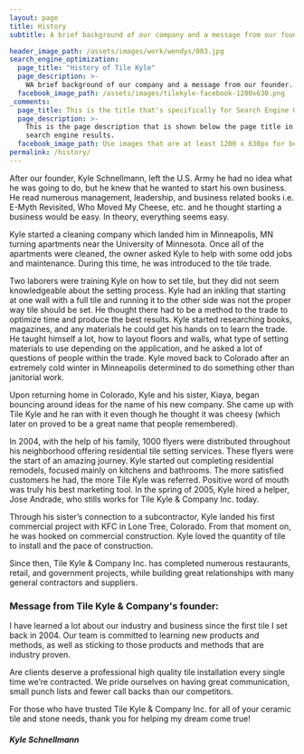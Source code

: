 ```yaml
---
layout: page
title: History
subtitle: A brief background of our company and a message from our founder.

header_image_path: /assets/images/work/wendys/003.jpg
search_engine_optimization:
  page_title: "History of Tile Kyle"
  page_description: >-
    WA brief background of our company and a message from our founder.
  facebook_image_path: /assets/images/tilekyle-facebook-1200x630.png
_comments:
  page_title: This is the title that's specifically for Search Engine Optimization.
  page_description: >-
    This is the page description that is shown below the page title in the
    search engine results.
  facebook_image_path: Use images that are at least 1200 x 630px for best results or a minimum of at least 600 x 315px.
permalink: /history/
---
```



After our founder, Kyle Schnellmann, left the U.S. Army he had no idea what he was going to do, but he knew that he wanted to start his own business. He read numerous management, leadership, and business related books i.e. E-Myth Revisited, Who Moved My Cheese, etc. and he thought starting a business would be easy. In theory, everything seems easy.

Kyle started a cleaning company which landed him in Minneapolis, MN turning apartments near the University of Minnesota. Once all of the apartments were cleaned, the owner asked Kyle to help with some odd jobs and maintenance. During this time, he was introduced to the tile trade.

Two laborers were training Kyle on how to set tile, but they did not seem knowledgeable about the setting process. Kyle had an inkling that starting at one wall with a full tile and running it to the other side was not the proper way tile should be set. He thought there had to be a method to the trade to optimize time and produce the best results. Kyle started researching books, magazines, and any materials he could get his hands on to learn the trade. He taught himself a lot, how to layout floors and walls, what type of setting materials to use depending on the application, and he asked a lot of questions of people within the trade. Kyle moved back to Colorado after an extremely cold winter in Minneapolis determined to do something other than janitorial work.

Upon returning home in Colorado, Kyle and his sister, Kiaya, began bouncing around ideas for the name of his new company. She came up with Tile Kyle and he ran with it even though he thought it was cheesy (which later on proved to be a great name that people remembered).

In 2004, with the help of his family, 1000 flyers were distributed throughout his neighborhood offering residential tile setting services. These flyers were the start of an amazing journey. Kyle started out completing residential remodels, focused mainly on kitchens and bathrooms. The more satisfied customers he had, the more Tile Kyle was referred. Positive word of mouth was truly his best marketing tool. In the spring of 2005, Kyle hired a helper, Jose Andrade, who stills works for Tile Kyle & Company Inc. today.

Through his sister’s connection to a subcontractor, Kyle landed his first commercial project with KFC in Lone Tree, Colorado. From that moment on, he was hooked on commercial construction. Kyle loved the quantity of tile to install and the pace of construction.

Since then, Tile Kyle & Company Inc. has completed numerous restaurants, retail, and government projects, while building great relationships with many general contractors and suppliers.

### Message from Tile Kyle & Company's founder:

I have learned a lot about our industry and business since the first tile I set back in 2004. Our team is committed to learning new products and methods, as well as sticking to those products and methods that are industry proven.

Are clients deserve a professional high quality tile installation every single time we’re contracted. We pride ourselves on having great communication, small punch lists and fewer call backs than our competitors.

For those who have trusted Tile Kyle & Company Inc. for all of your ceramic tile and stone needs, thank you for helping my dream come true!

##### Kyle Schnellmann